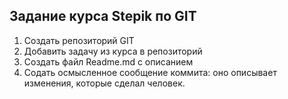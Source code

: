 ## Задание курса Stepik по GIT
1. Создать репозиторий GIT
1. Добавить задачу из курса в репозиторий
1. Создать файл Readme.md с описанием
1. Содать осмысленное сообщение коммита: оно описывает изменения, которые сделал человек. 

